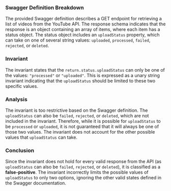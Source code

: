 ### Swagger Definition Breakdown
The provided Swagger definition describes a GET endpoint for retrieving a list of videos from the YouTube API. The response schema indicates that the response is an object containing an array of items, where each item has a status object. The status object includes an `uploadStatus` property, which can take on one of several string values: `uploaded`, `processed`, `failed`, `rejected`, or `deleted`.

### Invariant
The invariant states that the `return.status.uploadStatus` can only be one of the values: `"processed"` or `"uploaded"`. This is expressed as a unary string invariant indicating that the `uploadStatus` should be limited to these two specific values.

### Analysis
The invariant is too restrictive based on the Swagger definition. The `uploadStatus` can also be `failed`, `rejected`, or `deleted`, which are not included in the invariant. Therefore, while it is possible for `uploadStatus` to be `processed` or `uploaded`, it is not guaranteed that it will always be one of those two values. The invariant does not account for the other possible values that `uploadStatus` can take.

### Conclusion
Since the invariant does not hold for every valid response from the API (as `uploadStatus` can also be `failed`, `rejected`, or `deleted`), it is classified as a **false-positive**. The invariant incorrectly limits the possible values of `uploadStatus` to only two options, ignoring the other valid states defined in the Swagger documentation.
